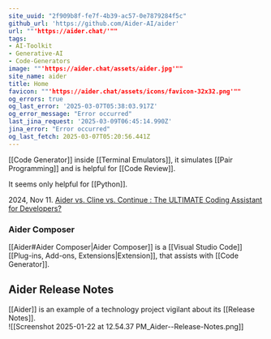```yaml
---
site_uuid: "2f909b8f-fe7f-4b39-ac57-0e7879284f5c"
github_url: 'https://github.com/Aider-AI/aider'
url: ""'https://aider.chat/'""
tags:
- AI-Toolkit
- Generative-AI
- Code-Generators
image: ""'https://aider.chat/assets/aider.jpg'""
site_name: aider
title: Home
favicon: ""'https://aider.chat/assets/icons/favicon-32x32.png'""
og_errors: true
og_last_error: '2025-03-07T05:38:03.917Z'
og_error_message: "Error occurred"
last_jina_request: '2025-03-09T06:45:14.990Z'
jina_error: "Error occurred"
og_last_fetch: 2025-03-07T05:20:56.441Z
---
```


[[Code Generator]] inside [[Terminal Emulators]], it simulates [[Pair Programming]] and is helpful for [[Code Review]].

It seems only helpful for [[Python]].

2024, Nov 11. [Aider vs. Cline vs. Continue : The ULTIMATE Coding Assistant for Developers?](https://youtu.be/wFWoSvLijSE?si=F5PQvRot8JCx-2Hg) 

### Aider Composer
[[Aider#Aider Composer|Aider Composer]] is a [[Visual Studio Code]] [[Plug-ins,  Add-ons,  Extensions|Extension]], that assists with [[Code Generator]].

## Aider Release Notes
[[Aider]] is an example of a technology project vigilant about its [[Release Notes]].  
![[Screenshot 2025-01-22 at 12.54.37 PM_Aider--Release-Notes.png]]
